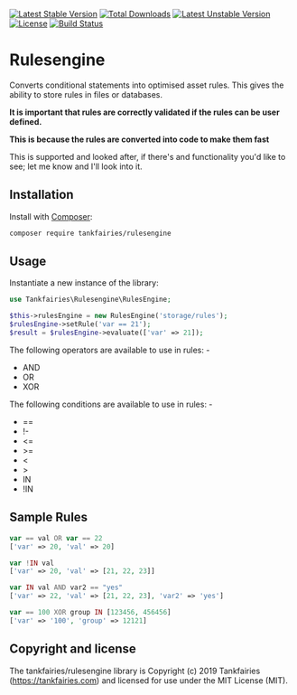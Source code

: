 [![Latest Stable Version](https://poser.pugx.org/tankfairies/rulesengine/v/stable)](https://packagist.org/packages/tankfairies/rulesengine)
[![Total Downloads](https://poser.pugx.org/tankfairies/rulesengine/downloads)](https://packagist.org/packages/tankfairies/rulesengine)
[![Latest Unstable Version](https://poser.pugx.org/tankfairies/rulesengine/v/unstable)](https://packagist.org/packages/tankfairies/rulesengine)
[![License](https://poser.pugx.org/tankfairies/rulesengine/license)](https://packagist.org/packages/tankfairies/rulesengine)
[![Build Status](https://travis-ci.com/tankfairies/rulesengine.svg?branch=master)](https://travis-ci.com/github/tankfairies/rulesengine)


# Rulesengine
Converts conditional statements into optimised asset rules.
This gives the ability to store rules in files or databases.

**It is important that rules are correctly validated if the rules can be user defined.**

**This is because the rules are converted into code to make them fast**

This is supported and looked after, if there's and functionality you'd like to see; let me know and I'll look into it.

## Installation

Install with [Composer](https://getcomposer.org/):

```bash
composer require tankfairies/rulesengine
```

## Usage

Instantiate a new instance of the library:

```php
use Tankfairies\Rulesengine\RulesEngine;

$this->rulesEngine = new RulesEngine('storage/rules');
$rulesEngine->setRule('var == 21');
$result = $rulesEngine->evaluate(['var' => 21]);
```

The following operators are available to use in rules: -

* AND
* OR 
* XOR

The following conditions are available to use in rules: -

* ==
* !-
* <=
* \>=
* <
* \>
* IN
* !IN

## Sample Rules

```php
var == val OR var == 22
['var' => 20, 'val' => 20]
```

```php
var !IN val
['var' => 20, 'val' => [21, 22, 23]]
```

```php
var IN val AND var2 == "yes"
['var' => 22, 'val' => [21, 22, 23], 'var2' => 'yes']
```

```php
var == 100 XOR group IN [123456, 456456]
['var' => '100', 'group' => 12121]
```

## Copyright and license

The tankfairies/rulesengine library is Copyright (c) 2019 Tankfairies (https://tankfairies.com) and licensed for use under the MIT License (MIT).
